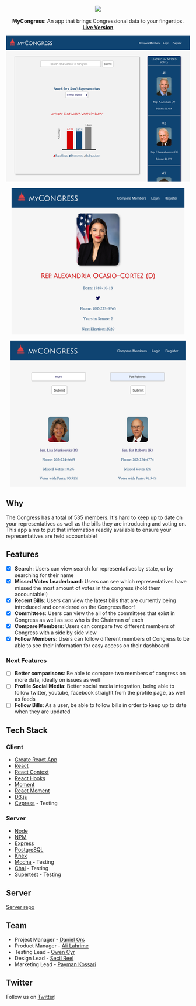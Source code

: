 <p align="center">
  <img src="https://user-images.githubusercontent.com/45650065/57548986-5862b880-7330-11e9-86f8-49cb7cb586b1.png" height="100" />
</p>
<p align="center">
  <span><b>MyCongress</b>: <span>An app that brings Congressional data to your fingertips.</span><br/>
  <a href="https://mycongress.now.sh/" target="_blank"><b>Live Version</b></a>
</p>

<p align="center">
  <img src="https://raw.githubusercontent.com/thinkful-ei-armadillo/congress-app-client/master/src/images/dashboard.png" alt="dashboard view" height="400" />
</p>

<p align="center">
  <img src="https://raw.githubusercontent.com/thinkful-ei-armadillo/congress-app-client/master/src/images/profile.png" alt="profile page" height="400" />
</p>

<p align="center">
  <img src="https://raw.githubusercontent.com/thinkful-ei-armadillo/congress-app-client/master/src/images/compare.png" alt="compare members page" height="400" />
</p>

## Why

The Congress has a total of 535 members. It's hard to keep up to date on your representatives as well as the bills they are introducing and voting on. This app aims to put that information readily available to ensure your representatives are held accountable!

## Features

- [x] **Search**: Users can view search for representatives by state, or by searching for their name
- [x] **Missed Votes Leaderboard**: Users can see which representatives have missed the most amount of votes in the congress (hold them accountable!)
- [x] **Recent Bills**: Users can view the latest bills that are currently being introduced and considered on the Congress floor!
- [x] **Committees**: Users can view the all of the committees that exist in Congress as well as see who is the Chairman of each
- [x] **Compare Members**: Users can compare two different members of Congress with a side by side view
- [x] **Follow Members**: Users can follow different members of Congress to be able to see their information for easy access on their dashboard

### Next Features

- [ ] **Better comparisons**: Be able to compare two members of congress on more data, ideally on issues as well
- [ ] **Profile Social Media**: Better social media integration, being able to follow twitter, youtube, facebook straight from the profile page, as well as feeds
- [ ] **Follow Bills**: As a user, be able to follow bills in order to keep up to date when they are updated

## Tech Stack

### Client
- [Create React App](https://github.com/facebook/create-react-app)
- [React](https://github.com/facebook/react)
- [React Context](https://reactjs.org/docs/context.html)
- [React Hooks](https://reactjs.org/docs/hooks-intro.html)
- [Moment](https://momentjs.com/)
- [React Moment](https://github.com/headzoo/react-moment)
- [D3.js](https://d3js.org/)
- [Cypress](https://www.cypress.io/) - Testing

### Server
- [Node](https://github.com/nodejs/node)
- [NPM](https://www.npmjs.com/)
- [Express](https://github.com/expressjs/express)
- [PostgreSQL](https://www.postgresql.org/)
- [Knex](https://knexjs.org/)
- [Mocha](https://mochajs.org/) - Testing
- [Chai](https://www.chaijs.com/) - Testing
- [Supertest](https://www.npmjs.com/package/supertest) - Testing


## Server
[Server repo](https://github.com/thinkful-ei-armadillo/congress-app-server)


## Team

- Project Manager - [Daniel Ors](https://github.com/danielors)
- Product Manager - [Ali Lahrime](https://github.com/lahrime)
- Testing Lead - [Owen Cyr](https://github.com/owencyr)
- Design Lead - [Secil Reel](https://github.com/secilreel)
- Marketing Lead - [Payman Kossari](https://github.com/paypay43)

## Twitter

Follow us on [Twitter](https://twitter.com/mycongressio)!